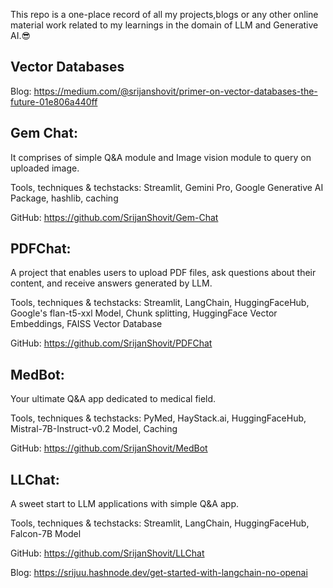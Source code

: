 This repo is a one-place record of all my projects,blogs or any other online material work related to my learnings in the domain of LLM and Generative AI.😎

## Vector Databases

Blog: https://medium.com/@srijanshovit/primer-on-vector-databases-the-future-01e806a440ff

## Gem Chat: 

It comprises of simple Q&A module and Image vision module to query on uploaded image.

Tools, techniques & techstacks: Streamlit, Gemini Pro, Google Generative AI Package, hashlib, caching

GitHub: https://github.com/SrijanShovit/Gem-Chat

## PDFChat: 

A project that enables users to upload PDF files, ask questions about their content, and receive answers generated by LLM.

Tools, techniques & techstacks: Streamlit, LangChain, HuggingFaceHub, Google's flan-t5-xxl Model, Chunk splitting, HuggingFace Vector Embeddings, FAISS Vector Database

GitHub: https://github.com/SrijanShovit/PDFChat


## MedBot:

Your ultimate Q&A app dedicated to medical field.

Tools, techniques & techstacks: PyMed, HayStack.ai, HuggingFaceHub, Mistral-7B-Instruct-v0.2 Model, Caching

GitHub: https://github.com/SrijanShovit/MedBot

## LLChat:

A sweet start to LLM applications with simple Q&A app.

Tools, techniques & techstacks: Streamlit, LangChain, HuggingFaceHub, Falcon-7B Model

GitHub: https://github.com/SrijanShovit/LLChat

Blog: https://srijuu.hashnode.dev/get-started-with-langchain-no-openai


